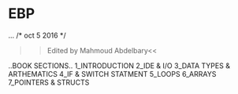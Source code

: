 # EBP
...
/* oct 5 2016 */ 
>>Edited by Mahmoud Abdelbary<<

..BOOK SECTIONS..
1_INTRODUCTION 
2_IDE & I/O
3_DATA TYPES & ARTHEMATICS 
4_IF & SWITCH STATMENT 
5_LOOPS 
6_ARRAYS
7_POINTERS & STRUCTS 

